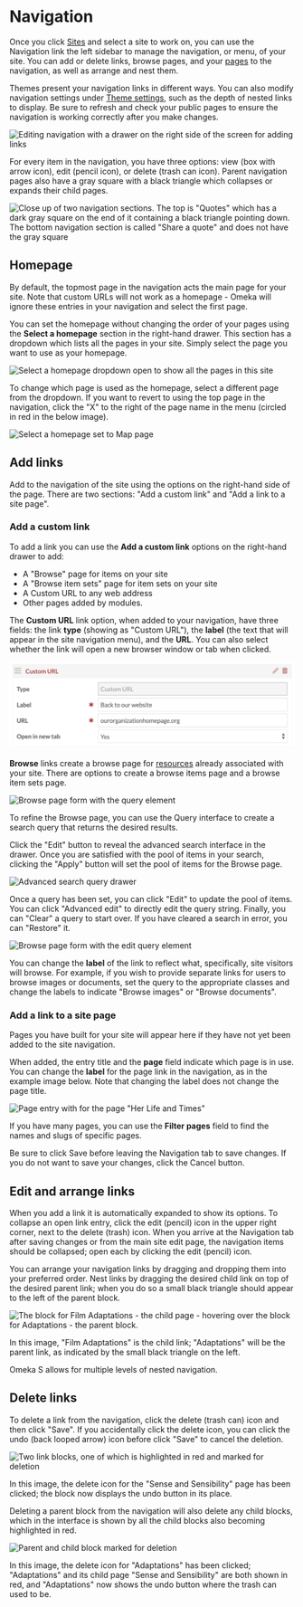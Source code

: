 # Navigation

Once you click [Sites](index.md) and select a site to work on, you can use the Navigation link the left sidebar to manage the navigation, or menu, of your site. You can add or delete links, browse pages, and your [pages](site_pages.md) to the navigation, as well as arrange and nest them. 

Themes present your navigation links in different ways. You can also modify navigation settings under [Theme settings](site_theme.md#edit-theme-settings), such as the depth of nested links to display. Be sure to refresh and check your public pages to ensure the navigation is working correctly after you make changes.

![Editing navigation with a drawer on the right side of the screen for adding links](sitesfiles/sitenav_main.png)

For every item in the navigation, you have three options: view (box with arrow icon), edit (pencil icon), or delete (trash can icon). Parent navigation pages also have a gray square with a black triangle which collapses or expands their child pages.

![Close up of two navigation sections. The top is "Quotes" which has a dark gray square on the end of it containing a black triangle pointing down. The bottom navigation section is called "Share a quote" and does not have the gray square](sitesfiles/sitenav_detail.png)

## Homepage
By default, the topmost page in the navigation acts the main page for your site. Note that custom URLs will not work as a homepage - Omeka will ignore these entries in your navigation and select the first page.

You can set the homepage without changing the order of your pages using the **Select a homepage** section in the right-hand drawer. This section has a dropdown which lists all the pages in your site. Simply select the page you want to use as your homepage.

![Select a homepage dropdown open to show all the pages in this site](sitesfiles/sitenav_homeselect.png)

To change which page is used as the homepage, select a different page from the dropdown. If you want to revert to using the top page in the navigation, click the "X" to the right of the page name in the menu (circled in red in the below image).

![Select a homepage set to Map page](../sites/sitesfiles/sitenav_homedel.png)

## Add links
Add to the navigation of the site using the options on the right-hand side of the page. There are two sections: "Add a custom link" and "Add a link to a site page".

### Add a custom link
To add a link you can use the **Add a custom link** options on the right-hand drawer to add:

* A "Browse" page for items on your site
* A "Browse item sets" page for item sets on your site
* A Custom URL to any web address
* Other pages added by modules.

The **Custom URL** link option, when added to your navigation, have three fields: the link **type** (showing as "Custom URL"), the **label** (the text that will appear in the site navigation menu), and the **URL**. You can also select whether the link will open a new browser window or tab when clicked.

![URL link option with the label "RRCHNM" and URL chnm.gmu.edu](../sites/sitesfiles/sitenav_url.png)

**Browse** links create a browse page for [resources](../sites/site_resources.md) already associated with your site. There are options to create a browse items page and a browse item sets page.  

![Browse page form with the query element](../sites/sitesfiles/sitenav_query.png)

To refine the Browse page, you can use the Query interface to create a search query that returns the desired results. 

Click the "Edit" button to reveal the advanced search interface in the drawer. Once you are satisfied with the pool of items in your search, clicking the "Apply" button will set the pool of items for the Browse page.

![Advanced search query drawer](sitesfiles/sitenav_query_search.png)

Once a query has been set, you can click "Edit" to update the pool of items. You can click "Advanced edit" to directly edit the query string. Finally, you can "Clear" a query to start over. If you have cleared a search in error, you can "Restore" it. 

![Browse page form with the edit query element](sitesfiles/sitenav_query_update.png)

You can change the **label** of the link to reflect what, specifically, site visitors will browse. For example, if you wish to provide separate links for users to browse images or documents, set the query to the appropriate classes and change the labels to indicate "Browse images" or "Browse documents".

### Add a link to a site page
Pages you have built for your site will appear here if they have not yet been added to the site navigation.

When added, the entry title and the **page** field indicate which page is in use. You can change the **label** for the page link in the navigation, as in the example image below. Note that changing the label does not change the page title. 

![Page entry with for the page "Her Life and Times"](sitesfiles/sitenav_pages.png)

If you have many pages, you can use the **Filter pages** field to find the names and slugs of specific pages.

Be sure to click Save before leaving the Navigation tab to save changes. If you do not want to save your changes, click the Cancel button.

## Edit and arrange links
When you add a link it is automatically expanded to show its options. To collapse an open link entry, click the edit (pencil) icon in the  upper right corner, next to the delete (trash) icon. When you arrive at the Navigation tab after saving changes or from the main site edit page, the navigation items should be collapsed; open each by clicking the edit (pencil) icon.

You can arrange your navigation links by dragging and dropping them into your preferred order. Nest links by dragging the desired child link on top of the desired parent link; when you do so a small black triangle should appear to the left of the parent block.

![The block for Film Adaptations - the child page - hovering over the block for Adaptations - the parent block.](sitesfiles/sitenav_drop.png) 

In this image, "Film Adaptations" is the child link; "Adaptations" will be the parent link, as indicated by the small black triangle on the left.

Omeka S allows for multiple levels of nested navigation.

## Delete links
To delete a link from the navigation, click the delete (trash can) icon and then click "Save". If you accidentally click the delete icon, you can click the undo (back looped arrow) icon before click "Save" to cancel the deletion.

![Two link blocks, one of which is highlighted in red and marked for deletion](sitesfiles/sitenav_del.png) 

In this image, the delete icon for the "Sense and Sensibility" page has been clicked; the block now displays the undo button in its place.

Deleting a parent block from the navigation will also delete any child blocks, which in the interface is shown by all the child blocks also becoming highlighted in red. 

![Parent and child block marked for deletion](sitesfiles/sitenav_del2.png) 

In this image, the delete icon for "Adaptations" has been clicked; "Adaptations" and its child page "Sense and Sensibility" are both shown in red, and "Adaptations" now shows the undo button where the trash can used to be. 
